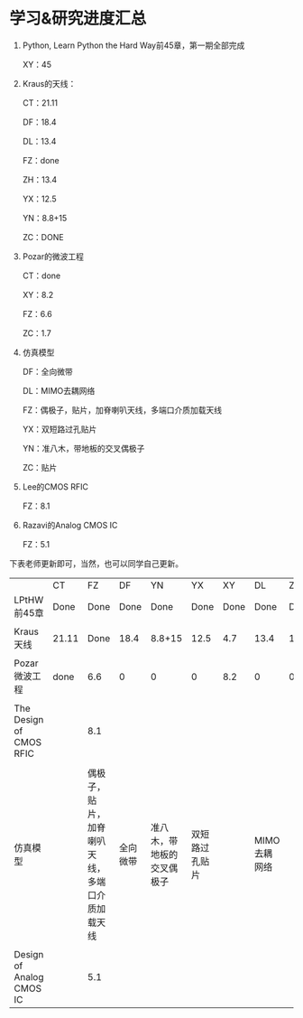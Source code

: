 # 学习&研究进度汇总

1. Python, Learn Python the Hard Way前45章，第一期全部完成

   XY：45

2. Kraus的天线：

   CT：21.11

   DF：18.4

   DL：13.4

   FZ：done

   ZH：13.4

   YX：12.5

   YN：8.8+15

   ZC：DONE

3. Pozar的微波工程

   CT：done

   XY：8.2

   FZ：6.6

   ZC：1.7

4. 仿真模型

   DF：全向微带

   DL：MIMO去耦网络

   FZ：偶极子，贴片，加脊喇叭天线，多端口介质加载天线

   YX：双短路过孔贴片

   YN：准八木，带地板的交叉偶极子

   ZC：贴片

5. Lee的CMOS RFIC

   FZ：8.1

6. Razavi的Analog CMOS IC

   FZ：5.1

下表老师更新即可，当然，也可以同学自己更新。

|                         |       |                                                |          |                            |                |      |              |      |      |
| ----------------------- | ----- | ---------------------------------------------- | -------- | -------------------------- | -------------- | ---- | ------------ | ---- | ---- |
|                         | CT    | FZ                                             | DF       | YN                         | YX             | XY   | DL           | ZH   | ZC   |
| LPtHW前45章             | Done  | Done                                           | Done     | Done                       | Done           | Done   | Done         | Done | 0    |
|                         |       |                                                |          |                            |                |      |              |      |      |
| Kraus天线               | 21.11 | Done                                           | 18.4     | 8.8+15                     | 12.5           | 4.7    | 13.4         | 13.4 | Done |
|                         |       |                                                |          |                            |                |      |              |      |      |
| Pozar微波工程           | done  | 6.6                                            | 0        | 0                          | 0              | 8.2  | 0            | 0    | 1.7  |
|                         |       |                                                |          |                            |                |      |              |      |      |
| The Design of CMOS RFIC |      | 8.1                                         |         |                           |               |     |             |     |     |
|                         |       |                                                |          |                            |                |      |              |      |      |
| 仿真模型                |       | 偶极子，贴片，加脊喇叭天线，多端口介质加载天线 | 全向微带 | 准八木，带地板的交叉偶极子 | 双短路过孔贴片 |      | MIMO去耦网络 |      | 贴片 |
|  | |  |  |  |  | |  | |  |
| Design of Analog CMOS IC |       | 5.1 |          |                            |                |      |              |      |      |

